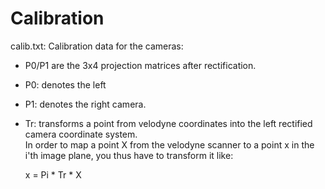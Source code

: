 

# Calibration
calib.txt: Calibration data for the cameras: 
* P0/P1 are the 3x4 projection matrices after rectification. 
* P0: denotes the left
* P1: denotes the right camera. 
* Tr: transforms a point from velodyne coordinates into the left rectified camera coordinate system.   
In order to map a point X from the velodyne scanner to a point x in the i'th image plane, you thus have to transform it like:

  x = Pi * Tr * X
